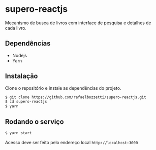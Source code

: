 # supero-reactjs

Mecanismo de busca de livros com interface de pesquisa e detalhes de cada livro.

## Dependências
 * Nodejs
 * Yarn

## Instalação

Clone o repositório e instale as dependências do projeto.

```bash
$ git clone https://github.com/rafaelbozzetti/supero-reactjs.git
$ cd supero-reactjs
$ yarn

```

## Rodando o serviço

```bash
$ yarn start

```

Acesso deve ser feito pelo endereço local ```http://localhost:3000```

